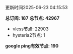 更新时间2025-06-23 04:15:53

**总订阅: 187**
**总节点: 42967**
- vless节点: 22903
- hysteria2节点: 1

**google ping有效节点: 190**
